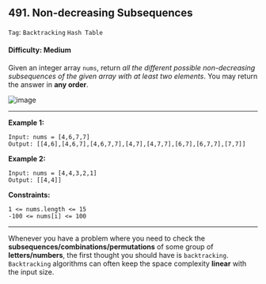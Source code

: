 ## 491. Non-decreasing Subsequences

```Tag```: ```Backtracking``` ```Hash Table```

#### Difficulty: Medium

Given an integer array ```nums```, return _all the different possible non-decreasing subsequences of the given array with at least two elements_. You may return the answer in __any order__.

![image](https://user-images.githubusercontent.com/35042430/213615961-a49f0a6b-2a9c-40ef-ac71-091f309be479.png)

---

__Example 1:__
```
Input: nums = [4,6,7,7]
Output: [[4,6],[4,6,7],[4,6,7,7],[4,7],[4,7,7],[6,7],[6,7,7],[7,7]]
```

__Example 2:__
```
Input: nums = [4,4,3,2,1]
Output: [[4,4]]
```

__Constraints:__
```
1 <= nums.length <= 15
-100 <= nums[i] <= 100
```

---

Whenever you have a problem where you need to check the __subsequences/combinations/permutations__ of some group of __letters/numbers__, the first thought you should have is ```backtracking```. ```Backtracking``` algorithms can often keep the space complexity __linear__ with the input size.
